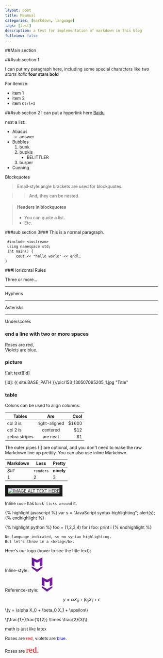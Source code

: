 ```yaml
---
layout: post
title: Maunual
categories: [markdown, language]
tags: [test]
description: a test for implementation of markdown in this blog
fullview: false
---
```

<script type="text/javascript" src="http://cdn.mathjax.org/mathjax/latest/MathJax.js?config=default"></script>

##Main section

###sub section 1

I can put my paragraph here, including some special characters like  *two starts italic* **four stars bold**

For itemize:

- item 1
- item 2
- item `Ctrl+3`

###sub section 2
I can put a hyperlink here [Baidu](http://baidu.com)

nest a list:

*   Abacus
    * answer
*   Bubbles
    1.  bunk
    2.  bupkis
        * BELITTLER
    3. burper
*   Cunning

Blockquotes
> Email-style angle brackets
> are used for blockquotes.

> > And, they can be nested.

> #### Headers in blockquotes
> 
> * You can quote a list.
> * Etc.

###sub section 3###
This is a normal paragraph.

     #include <iostream>
	 using namespace std;
	 int main() {
		 cout << "hello world" << endl;
    }

###Horizontal Rules

Three or more...

---

Hyphens

***

Asterisks

___

Underscores

### end a line with two or more spaces
Roses are red,  
Violets are blue.


### picture
![alt text][id]

[id]: {{ site.BASE_PATH }}/pic/153_130507095205_1.jpg "Title"



### table
Colons can be used to align columns.

| Tables        | Are           | Cool  |
| ------------- |:-------------:| -----:|
| col 3 is      | right-aligned | $1600 |
| col 2 is      | centered      |   $12 |
| zebra stripes | are neat      |    $1 |


The outer pipes (\|) are optional, and you don't need to make the raw Markdown line up prettily. You can also use inline Markdown.


Markdown | Less | Pretty
--- | --- | ---
*Still* | `renders` | **nicely**
1 | 2 | 3


<a href="http://www.youtube.com/watch?feature=player_embedded&v=SOXv87_zI_U
" target="_blank"><img src="http://img.youtube.com/vi/SOXv87_zI_U/0.jpg" 
alt="IMAGE ALT TEXT HERE" width="240" height="180" border="10" /></a>

Inline `code` has `back-ticks around` it.

{% highlight javascript %}
var s = "JavaScript syntax highlighting";
alert(s);
{% endhighlight %}
 
{% highlight python %}
foo = (1,2,3,4)
for i foo:
    print i
{% endhighlight %}
 
```
No language indicated, so no syntax highlighting. 
But let's throw in a <b>tag</b>.
```

Here's our logo (hover to see the title text):

Inline-style: 
![alt text](https://github.com/adam-p/markdown-here/raw/master/src/common/images/icon48.png "Logo Title Text 1")

Reference-style: 
![alt text][logo]

[logo]: https://github.com/adam-p/markdown-here/raw/master/src/common/images/icon48.png "Logo Title Text 2"



$$ y = \alpha X_0 + \beta_0 X_1 + \epsilon $$


\\(y = \alpha X_0 + \beta_0 X_1 + \epsilon\\)


\\(\frac{1}{\frac{1}{2}} \times \frac{2}{3}\\)


math is just like latex



Roses are <span style="color:red">red</span>, violets are <span style="color:blue">blue</span>.

Roses are <span style="color:red; font-family:Georgia; font-size:2em;">red.</span>


























